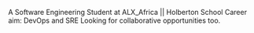 A Software Engineering Student at ALX_Africa || Holberton School
Career aim: DevOps and SRE
Looking for collaborative opportunities too.
